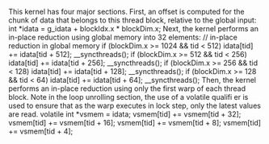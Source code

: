 This kernel has four major sections. First, an offset is computed for the chunk of data that belongs
to this thread block, relative to the global input:
int *idata = g_idata + blockIdx.x * blockDim.x;
Next, the kernel performs an in-place reduction using global memory into 32 elements:
// in-place reduction in global memory
if (blockDim.x >= 1024 && tid < 512) idata[tid] += idata[tid + 512];
__syncthreads();
if (blockDim.x >= 512 && tid < 256) idata[tid] += idata[tid + 256];
__syncthreads();
if (blockDim.x >= 256 && tid < 128) idata[tid] += idata[tid + 128];
__syncthreads();
if (blockDim.x >= 128 && tid < 64) idata[tid] += idata[tid + 64];
__syncthreads();
Then, the kernel performs an in-place reduction using only the first warp of each thread block.
Note in the loop unrolling section, the use of a volatile qualifi er is used to ensure that as the warp
executes in lock step, only the latest values are read.
volatile int *vsmem = idata;
vsmem[tid] += vsmem[tid + 32];
vsmem[tid] += vsmem[tid + 16];
vsmem[tid] += vsmem[tid + 8];
vsmem[tid] += vsmem[tid + 4];
